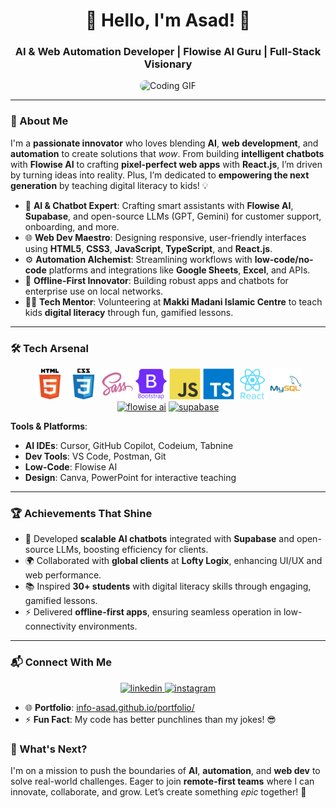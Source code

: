 <div align="center">
  <h1>👋 Hello, I'm Asad! 🚀</h1>
  <h3>AI & Web Automation Developer | Flowise AI Guru | Full-Stack Visionary</h3>
  <img src="https://media.giphy.com/media/v1.Y2lkPTc5MGI3NjExY3B3cW1wM2RscGxqYjF0eTB5Y3Q3c3R3ZmRrbzVpbGZiZmM5ZXZ4cCZlcD12MV9pbnRlcm5hbF9naWZfYnlfaWQmY3Q9Zw/3o7btPCcdN6YvO3w6I/giphy.gif" alt="Coding GIF" width="300" style="border-radius: 15px;" />
</div>
 
---

### 🌟 About Me

I'm a **passionate innovator** who loves blending **AI**, **web development**, and **automation** to create solutions that *wow*. From building **intelligent chatbots** with **Flowise AI** to crafting **pixel-perfect web apps** with **React.js**, I’m driven by turning ideas into reality. Plus, I’m dedicated to **empowering the next generation** by teaching digital literacy to kids! 💡

- 🧠 **AI & Chatbot Expert**: Crafting smart assistants with **Flowise AI**, **Supabase**, and open-source LLMs (GPT, Gemini) for customer support, onboarding, and more.
- 🌐 **Web Dev Maestro**: Designing responsive, user-friendly interfaces using **HTML5**, **CSS3**, **JavaScript**, **TypeScript**, and **React.js**.
- ⚙️ **Automation Alchemist**: Streamlining workflows with **low-code/no-code** platforms and integrations like **Google Sheets**, **Excel**, and APIs.
- 📴 **Offline-First Innovator**: Building robust apps and chatbots for enterprise use on local networks.
- 👨‍🏫 **Tech Mentor**: Volunteering at **Makki Madani Islamic Centre** to teach kids **digital literacy** through fun, gamified lessons.

---

### 🛠️ Tech Arsenal

<div align="center">
  <a href="https://www.w3.org/html/" target="_blank"><img src="https://raw.githubusercontent.com/devicons/devicon/master/icons/html5/html5-original-wordmark.svg" alt="html5" width="50" height="50"/></a>
  <a href="https://www.w3schools.com/css/" target="_blank"><img src="https://raw.githubusercontent.com/devicons/devicon/master/icons/css3/css3-original-wordmark.svg" alt="css3" width="50" height="50"/></a>
  <a href="https://sass-lang.com" target="_blank"><img src="https://raw.githubusercontent.com/devicons/devicon/master/icons/sass/sass-original.svg" alt="sass" width="50" height="50"/></a>
  <a href="https://getbootstrap.com" target="_blank"><img src="https://raw.githubusercontent.com/devicons/devicon/master/icons/bootstrap/bootstrap-plain-wordmark.svg" alt="bootstrap" width="50" height="50"/></a>
  <a href="https://developer.mozilla.org/en-US/docs/Web/JavaScript" target="_blank"><img src="https://raw.githubusercontent.com/devicons/devicon/master/icons/javascript/javascript-original.svg" alt="javascript" width="50" height="50"/></a>
  <a href="https://www.typescriptlang.org/" target="_blank"><img src="https://raw.githubusercontent.com/devicons/devicon/master/icons/typescript/typescript-original.svg" alt="typescript" width="50" height="50"/></a>
  <a href="https://reactjs.org/" target="_blank"><img src="https://raw.githubusercontent.com/devicons/devicon/master/icons/react/react-original-wordmark.svg" alt="react" width="50" height="50"/></a>
  <a href="https://www.mysql.com/" target="_blank"><img src="https://raw.githubusercontent.com/devicons/devicon/master/icons/mysql/mysql-original-wordmark.svg" alt="mysql" width="50" height="50"/></a>
  <a href="https://flowiseai.com/" target="_blank"><img src="https://avatars.githubusercontent.com/u/131965490?s=200&v=4" alt="flowise ai" width="50" height="50"/></a>
  <a href="https://supabase.com/" target="_blank"><img src="https://seeklogo.com/images/S/supabase-logo-DCC676FFE2-seeklogo.com.png" alt="supabase" width="50" height="50"/></a>
</div>

**Tools & Platforms**:
- **AI IDEs**: Cursor, GitHub Copilot, Codeium, Tabnine
- **Dev Tools**: VS Code, Postman, Git
- **Low-Code**: Flowise AI
- **Design**: Canva, PowerPoint for interactive teaching

---

### 🏆 Achievements That Shine

- 🚀 Developed **scalable AI chatbots** integrated with **Supabase** and open-source LLMs, boosting efficiency for clients.
- 🌍 Collaborated with **global clients** at **Lofty Logix**, enhancing UI/UX and web performance.
- 📚 Inspired **30+ students** with digital literacy skills through engaging, gamified lessons.
- ⚡ Delivered **offline-first apps**, ensuring seamless operation in low-connectivity environments.

---

### 📬 Connect With Me

<div align="center">
  <a href="https://www.linkedin.com/in/a-s-a-d/" target="_blank">
    <img src="https://raw.githubusercontent.com/rahuldkjain/github-profile-readme-generator/master/src/images/icons/Social/linked-in-alt.svg" alt="linkedin" height="30" width="40" />
  </a>
  <a href="https://instagram.com/okiee._.asad" target="_blank">
    <img src="https://raw.githubusercontent.com/rahuldkjain/github-profile-readme-generator/master/src/images/icons/Social/instagram.svg" alt="instagram" height="30" width="40" />
  </a>
</div>


- 🌐 **Portfolio**: [info-asad.github.io/portfolio/](https://info-asad.github.io/portfolio/)
- ⚡ **Fun Fact**: My code has better punchlines than my jokes! 😎


### 💭 What's Next?

I'm on a mission to push the boundaries of **AI**, **automation**, and **web dev** to solve real-world challenges. Eager to join **remote-first teams** where I can innovate, collaborate, and grow. Let’s create something *epic* together! 🌟



